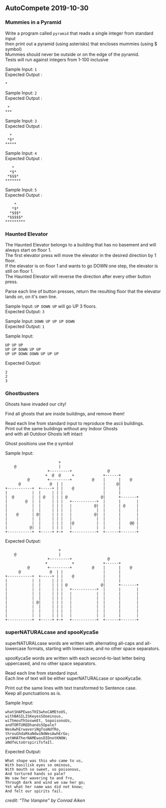 ## AutoCompete 2019-10-30

### Mummies in a Pyramid

Write a program called `pyramid` that reads a single integer from standard input  
then print out a pyramid (using asterisks) that encloses mummies (using $ symbol)  
Mummies should never be outside or on the edge of the pyramid.  
Tests will run against integers from 1-100 inclusive

Sample Input: `1`  
Expected Output :
```
*
```

Sample Input: `2`  
Expected Output :
```
 *
***
```


Sample Input: `3`  
Expected Output :
```
  *
 *$*
*****
```


Sample Input: `4`  
Expected Output :
```
   *
  *$*
 *$$$*
*******
```

Sample Input: `5`  
Expected Output :
```
    *
   *$*
  *$$$*
 *$$$$$*
*********
```

### Haunted Elevator

The Haunted Elevator belongs to a building that has no basement and will always start on floor 1.  
The first elevator press will move the elevator in the desired direction by 1 floor.  
If the elevator is on floor 1 and wants to go DOWN one step, the elevator is still on floor 1.  
The Haunted Elevator will reverse the direction after every other button press.

Parse each line of button presses, return the resulting floor that the elevator lands on, on it's own line.

Sample Input: `UP DOWN UP` will go UP 3 floors.  
Expected Output: `3`  

Sample Input: `DOWN UP UP UP DOWN`  
Expected Output: `1`  

Sample Input:
```
UP UP UP
UP UP DOWN UP UP
UP UP DOWN DOWN UP UP UP
```
Expected Output:
```
2
2
3
```

### Ghostbusters

Ghosts have invaded our city!

Find all ghosts that are inside buildings, and remove them!

Read each line from standard input to reproduce the ascii buildings.  
Print out the same buildings without any Indoor Ghosts  
and with all Outdoor Ghosts left intact

Ghost positions use the `@` symbol

Sample Input:
```
                        +
    @                   |
                   +---------+                @
                  +  @  @     +             +------+
          @        +---------+         @    |      |    @
      @             @  | |                  |     @|
+-----------+  +-----+ | |    @             |      |
|           |  |     | | |                  |      |
|  @        |  | @   | | | @               @|      +-------+
|        @  |  |     | | |   +-----------+  |      |       |
|           |  |     | | |   |          @|  |      | @     |
|           |  |     | | |   |           |  |      |       |
|    @      | @|     | | |   |          @|  |      |       |
|           |  |     | | |   |           |  |      |       |
|           |  |     | | |   |@          |  |      |    @@ |
|          @|  |     | | |   |           |  |      |       |
+-----------+  +-----+ +-+   +-----------+  +------+-------+
```

Expected Output:
```
                        +
    @                   |
                   +---------+                @
                  +           +             +------+
          @        +---------+         @    |      |    @
      @             @  | |                  |      |
+-----------+  +-----+ | |    @             |      |
|           |  |     | | |                  |      |
|           |  |     | | | @               @|      +-------+
|           |  |     | | |   +-----------+  |      |       |
|           |  |     | | |   |           |  |      |       |
|           |  |     | | |   |           |  |      |       |
|           | @|     | | |   |           |  |      |       |
|           |  |     | | |   |           |  |      |       |
|           |  |     | | |   |           |  |      |       |
|           |  |     | | |   |           |  |      |       |
+-----------+  +-----+ +-+   +-----------+  +------+-------+
```


### superNATURALcase and spooKycaSe

superNATURALcase words are written with alternating all-caps and all-lowercase formats, starting with lowercase, and no other space separators.

spooKycaSe words are written with each second-to-last letter being uppercased, and no other space separators.

Read each line from standard input.  
Each line of text will be either superNATURALcase or spooKycaSe.

Print out the same lines with text transformed to Sentence case.  
Keep all punctuations as is.

Sample Input:
```
whatSHAPEwasTHISwhoCAMEtoUS,
withBASILISKeyesSOominous,
wiThmouThSosweEt, SopoisonoUs,
andTORTUREDhandsSOpale?
WesAwhErwaveriNgToaNdfRo,
throuGhdaRkaNdwiNdWesAwhErGo;
yetWHATherNAMEwasDIDnotKNOW;
aNdfeLtoUrspiriTsfaIl.
```

Expected Output:
```
What shape was this who came to us,
With basilisk eyes so ominous,
With mouth so sweet, so poisonous,
And tortured hands so pale?
We saw her wavering to and fro,
Through dark and wind we saw her go;
Yet what her name was did not know;
And felt our spirits fail.
```

_credit: “The Vampire” by Conrad Aiken_



